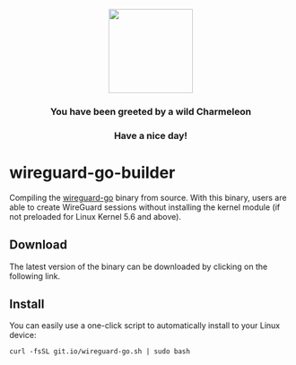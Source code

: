 

<p align="center">
    <img src="https://raw.githubusercontent.com/PokeAPI/sprites/master/sprites/pokemon/5.png" width="150" height="150">
</p>
<h3 align="center">You have been greeted by a wild <b>Charmeleon</b></h3>
<h3 align="center">Have a nice day!</h3>

# wireguard-go-builder

Compiling the [wireguard-go](https://git.zx2c4.com/wireguard-go/) binary from source. With this binary, users are able to create WireGuard sessions without installing the kernel module (if not preloaded for Linux Kernel 5.6 and above).

## Download

The latest version of the binary can be downloaded by clicking on the following link.



## Install

You can easily use a one-click script to automatically install to your Linux device:

```
curl -fsSL git.io/wireguard-go.sh | sudo bash
```
       

